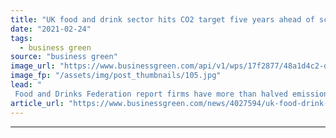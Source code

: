 ```yaml
---
title: "UK food and drink sector hits CO2 target five years ahead of schedule"
date: "2021-02-24"
tags: 
  - business green
source: "business green"
image_url: "https://www.businessgreen.com/api/v1/wps/17f2877/48a1d4c2-d49c-4cad-a5ec-d490c6d49892/2/iStock-1198228340-supermarket-food-drink-trolley-aisle-185x114.jpg"
image_fp: "/assets/img/post_thumbnails/105.jpg"
lead: "
 Food and Drinks Federation report firms have more than halved emissions since 1990, while also cutting down on waste ..."
article_url: "https://www.businessgreen.com/news/4027594/uk-food-drink-sector-hits-co2-target-ahead-schedule"
---
```


---

